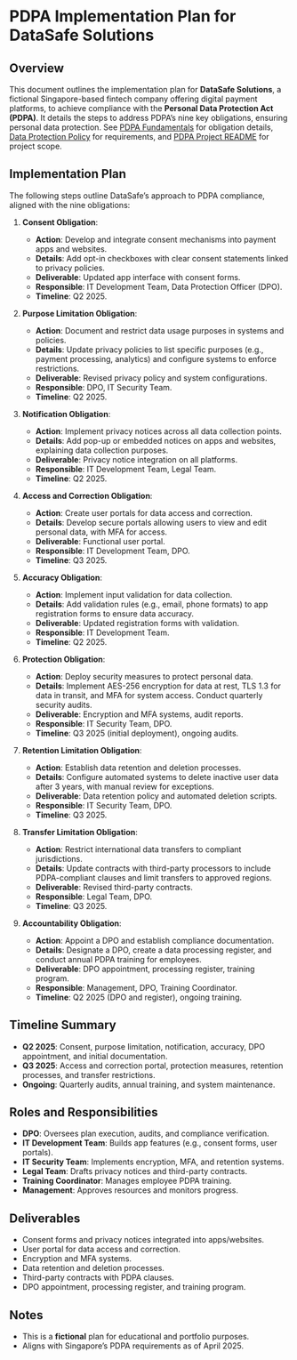 # PDPA Implementation Plan for DataSafe Solutions

## Overview
This document outlines the implementation plan for **DataSafe Solutions**, a fictional Singapore-based fintech company offering digital payment platforms, to achieve compliance with the **Personal Data Protection Act (PDPA)**. It details the steps to address PDPA’s nine key obligations, ensuring personal data protection. See [PDPA Fundamentals](../compliance/pdpa-fundamentals.md) for obligation details, [Data Protection Policy](../policies/data-protection-policy.md) for requirements, and [PDPA Project README](../readme.md) for project scope.

## Implementation Plan
The following steps outline DataSafe’s approach to PDPA compliance, aligned with the nine obligations:

1. **Consent Obligation**:
   - **Action**: Develop and integrate consent mechanisms into payment apps and websites.
   - **Details**: Add opt-in checkboxes with clear consent statements linked to privacy policies.
   - **Deliverable**: Updated app interface with consent forms.
   - **Responsible**: IT Development Team, Data Protection Officer (DPO).
   - **Timeline**: Q2 2025.

2. **Purpose Limitation Obligation**:
   - **Action**: Document and restrict data usage purposes in systems and policies.
   - **Details**: Update privacy policies to list specific purposes (e.g., payment processing, analytics) and configure systems to enforce restrictions.
   - **Deliverable**: Revised privacy policy and system configurations.
   - **Responsible**: DPO, IT Security Team.
   - **Timeline**: Q2 2025.

3. **Notification Obligation**:
   - **Action**: Implement privacy notices across all data collection points.
   - **Details**: Add pop-up or embedded notices on apps and websites, explaining data collection purposes.
   - **Deliverable**: Privacy notice integration on all platforms.
   - **Responsible**: IT Development Team, Legal Team.
   - **Timeline**: Q2 2025.

4. **Access and Correction Obligation**:
   - **Action**: Create user portals for data access and correction.
   - **Details**: Develop secure portals allowing users to view and edit personal data, with MFA for access.
   - **Deliverable**: Functional user portal.
   - **Responsible**: IT Development Team, DPO.
   - **Timeline**: Q3 2025.

5. **Accuracy Obligation**:
   - **Action**: Implement input validation for data collection.
   - **Details**: Add validation rules (e.g., email, phone formats) to app registration forms to ensure data accuracy.
   - **Deliverable**: Updated registration forms with validation.
   - **Responsible**: IT Development Team.
   - **Timeline**: Q2 2025.

6. **Protection Obligation**:
   - **Action**: Deploy security measures to protect personal data.
   - **Details**: Implement AES-256 encryption for data at rest, TLS 1.3 for data in transit, and MFA for system access. Conduct quarterly security audits.
   - **Deliverable**: Encryption and MFA systems, audit reports.
   - **Responsible**: IT Security Team, DPO.
   - **Timeline**: Q3 2025 (initial deployment), ongoing audits.

7. **Retention Limitation Obligation**:
   - **Action**: Establish data retention and deletion processes.
   - **Details**: Configure automated systems to delete inactive user data after 3 years, with manual review for exceptions.
   - **Deliverable**: Data retention policy and automated deletion scripts.
   - **Responsible**: IT Security Team, DPO.
   - **Timeline**: Q3 2025.

8. **Transfer Limitation Obligation**:
   - **Action**: Restrict international data transfers to compliant jurisdictions.
   - **Details**: Update contracts with third-party processors to include PDPA-compliant clauses and limit transfers to approved regions.
   - **Deliverable**: Revised third-party contracts.
   - **Responsible**: Legal Team, DPO.
   - **Timeline**: Q3 2025.

9. **Accountability Obligation**:
   - **Action**: Appoint a DPO and establish compliance documentation.
   - **Details**: Designate a DPO, create a data processing register, and conduct annual PDPA training for employees.
   - **Deliverable**: DPO appointment, processing register, training program.
   - **Responsible**: Management, DPO, Training Coordinator.
   - **Timeline**: Q2 2025 (DPO and register), ongoing training.

## Timeline Summary
- **Q2 2025**: Consent, purpose limitation, notification, accuracy, DPO appointment, and initial documentation.
- **Q3 2025**: Access and correction portal, protection measures, retention processes, and transfer restrictions.
- **Ongoing**: Quarterly audits, annual training, and system maintenance.

## Roles and Responsibilities
- **DPO**: Oversees plan execution, audits, and compliance verification.
- **IT Development Team**: Builds app features (e.g., consent forms, user portals).
- **IT Security Team**: Implements encryption, MFA, and retention systems.
- **Legal Team**: Drafts privacy notices and third-party contracts.
- **Training Coordinator**: Manages employee PDPA training.
- **Management**: Approves resources and monitors progress.

## Deliverables
- Consent forms and privacy notices integrated into apps/websites.
- User portal for data access and correction.
- Encryption and MFA systems.
- Data retention and deletion processes.
- Third-party contracts with PDPA clauses.
- DPO appointment, processing register, and training program.

## Notes
- This is a **fictional** plan for educational and portfolio purposes.
- Aligns with Singapore’s PDPA requirements as of April 2025.
